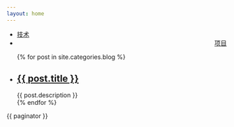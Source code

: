 ```yaml
---
layout: home
---
```


<div class="index-content blog">
    <div class="section">
        <!-- 首页的导航 -->
        <ul class="artical-cate">
            <li class="on"><a href="/"><span>技术</span></a></li>
            <!-- <li style="text-align:center"><a href="/opinion"><span>生活</span></a></li> -->
            <li style="text-align:right"><a href="/project"><span>项目</span></a></li>
        </ul>
        <!-- 首页红色的导航 -->
        <div class="cate-bar"><span id="cateBar"></span></div>
        <!-- 文章列表 -->
        <ul class="artical-list">
        {% for post in site.categories.blog %}
            <li>
                <h2><a href="{{ post.url }}">{{ post.title }}</a></h2>
                <div class="title-desc">{{ post.description }}</div>
            </li>
        {% endfor %}
        </ul>
        {{ paginator }}
    </div>
    <!-- 显示首页左侧的图片 -->
    <div class="aside">
    </div>
</div>
